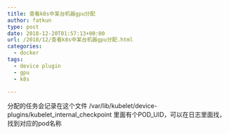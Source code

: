 ```yaml
---
title: 查看k8s中某台机器gpu分配
author: fatkun
type: post
date: 2018-12-20T01:57:13+00:00
url: /2018/12/查看k8s中某台机器gpu分配.html
categories:
  - docker
tags:
  - device plugin
  - gpu
  - k8s

---
```

分配的任务会记录在这个文件 /var/lib/kubelet/device-plugins/kubelet\_internal\_checkpoint
里面有个POD_UID，可以在日志里面找，找到对应的pod名称